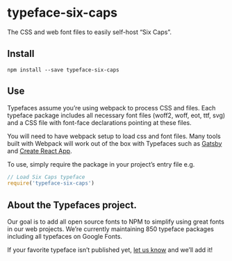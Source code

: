 
# typeface-six-caps

The CSS and web font files to easily self-host “Six Caps”.

## Install

`npm install --save typeface-six-caps`

## Use

Typefaces assume you’re using webpack to process CSS and files. Each typeface
package includes all necessary font files (woff2, woff, eot, ttf, svg) and
a CSS file with font-face declarations pointing at these files.

You will need to have webpack setup to load css and font files. Many tools built
with Webpack will work out of the box with Typefaces such as [Gatsby](https://github.com/gatsbyjs/gatsby)
and [Create React App](https://github.com/facebookincubator/create-react-app).

To use, simply require the package in your project’s entry file e.g.

```javascript
// Load Six Caps typeface
require('typeface-six-caps')
```

## About the Typefaces project.

Our goal is to add all open source fonts to NPM to simplify using great fonts in
our web projects. We’re currently maintaining 850 typeface packages
including all typefaces on Google Fonts.

If your favorite typeface isn’t published yet, [let us know](https://github.com/KyleAMathews/typefaces)
and we’ll add it!
